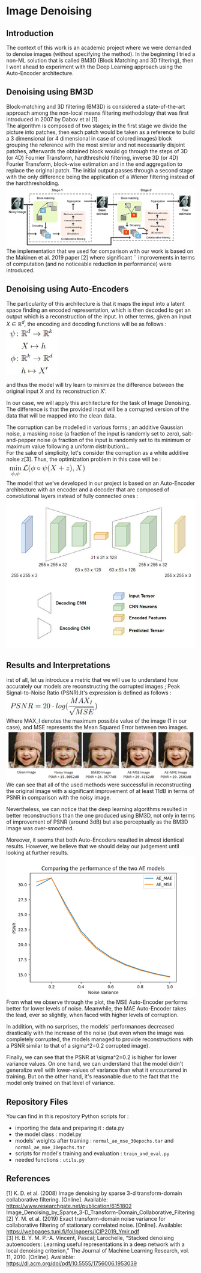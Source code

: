 # Image Denoising

## Introduction

The context of this work is an academic project where we were demanded to denoise images (without specifying the method). In the beginning I tried a non-ML solution that is called BM3D (Block Matching and 3D filtering), then I went ahead to experiment with the Deep Learning approach using the Auto-Encoder architecture.

## Denoising using BM3D

Block-matching and 3D filtering (BM3D) is considered a state-of-the-art approach among the non-local means filtering methodology that was first introduced in 2007 by Dabov et al [1].<br>
The algorithm is composed of two stages; in the first stage we divide the picture into patches, then each patch would be taken as a reference to build a 3 dimensional (or 4 dimensional in case of colored images) block grouping the reference with the most similar and not necessarily disjoint patches, afterwards the obtained block would go through the steps of 3D (or 4D) Fourrier Transform, hardthreshold filtering, inverse 3D (or 4D) Fourier Transform, block-wise estimation and in the end aggregation to replace the original patch. The initial output passes through a second stage with the only difference being the application of a Wiener filtering instead of the hardthresholding.<br>
![](https://raw.githubusercontent.com/AlaaBenZekri/Image_Denoising/main/bm3d.png)<br>
The implementation that we used for comparison with our work is based on the Makinen et al. 2019 paper [2] where significant ¨ improvements in terms of computation (and no noticeable reduction in performance) were introduced.<br>

## Denoising using Auto-Encoders

The particularity of this architecture is that it maps the input into a latent space finding an encoded representation, which is then decoded to get an output which is a reconstruction of the input. In other terms, given an input $X \in \mathbb{R}^{d}$, the encoding and decoding functions will be as follows :<br>
![](https://raw.githubusercontent.com/AlaaBenZekri/Image_Denoising/main/equations/eq1.JPG)<br>

and thus the model will try learn to minimize the difference between the original input X and its reconstruction X'.<br>

In our case, we will apply this architecture for the task of Image Denoising. The difference is that the provided input will be a corrupted version of the data that will be mapped into the clean data.<br>

The corruption can be modelled in various forms ; an additive Gaussian noise, a masking noise (a fraction of the input is randomly set to zero), salt-and-pepper noise (a fraction of the input is randomly set to its minimum or maximum value following a uniform distribution)...<br>
For the sake of simplicity, let's consider the corruption as a white additive noise z[3]. Thus, the optimization problem in this case will be :<br>
![](https://raw.githubusercontent.com/AlaaBenZekri/Image_Denoising/main/equations/eq2.JPG)<br>
The model that we’ve developed in our project is based on an Auto-Encoder architecture with an encoder and a decoder that are composed of convolutional layers instead of fully connected ones :<br>
![](https://raw.githubusercontent.com/AlaaBenZekri/Image_Denoising/main/autoencodercnn.JPG)<br>

## Results and Interpretations

irst of all, let us introduce a metric that we will use to understand how accurately our models are reconstructing the corrupted images ; Peak Signal-to-Noise Ratio (PSNR).It's expression is defined as follows :<br>
![](https://raw.githubusercontent.com/AlaaBenZekri/Image_Denoising/main/equations/eq3.JPG)<br>
Where MAX_I denotes the maximum possible value of the image (1 in our case), and MSE represents the Mean Squared Error between two images.<br>
![](https://raw.githubusercontent.com/AlaaBenZekri/Image_Denoising/main/result.png)<br>
We can see that all of the used methods were successful in reconstructing the original image with a significant improvement of at least 11dB in terms of PSNR in comparison with the noisy image.<br>

Nevertheless, we can notice that the deep learning algorithms resulted in better reconstructions than the one produced using BM3D, not only in terms of improvement of PSNR (around 3dB) but also perceptually as the BM3D image was over-smoothed.<br>

Moreover, it seems that both Auto-Encoders resulted in almost identical results. However, we believe that we should delay our judgement until looking at further results.<br>
![](https://raw.githubusercontent.com/AlaaBenZekri/Image_Denoising/main/plot.png)<br>
From what we observe through the plot, the MSE Auto-Encoder performs better for lower levels of noise. Meanwhile, the MAE Auto-Encoder takes the lead, ever so slightly, when faced with higher levels of corruption.<br>

In addition, with no surprises, the models' performances decreased drastically with the increase of the noise (but even when the image was completely corrupted, the models managed to provide reconstructions with a PSNR similar to that of a sigma^2=0.2 corrupted image).<br>

Finally, we can see that the PSNR at \sigma^2=0.2 is higher for lower variance values. On one hand, we can understand that the model didn't generalize well with lower-values of variance than what it encountered in training. But on the other hand, it's reasonable due to the fact that the model only trained on that level of variance.<br>

## Repository Files

You can find in this repository Python scripts for :
- importing the data and preparing it : data.py
- the model class : model.py
- models' weights after training : `normal_ae_mse_30epochs.tar` and `normal_ae_mae_30epochs.tar`
- scripts for model's training and evaluation : `train_and_eval.py`
- needed functions : `utils.py`

## References

[1] K. D. et al. (2008) Image denoising by sparse 3-d transform-domain collaborative filtering. [Online]. Available: https://www.researchgate.net/publication/6151802 Image_Denoising_by_Sparse_3-D_Transform-Domain_Collaborative_Filtering<br>
[2] Y. M. et al. (2019) Exact transform-domain noise variance for collaborative filtering of stationary correlated noise. [Online]. Available: https://webpages.tuni.fi/foi/papers/ICIP2019_Ymir.pdf<br>
[3] H. B. Y. M. P.-A. Vincent, Pascal; Larochelle, “Stacked denoising autoencoders: Learning useful representations in a deep network with a local denoising criterion,” The Journal of Machine Learning Research, vol. 11, 2010. [Online]. Available: https://dl.acm.org/doi/pdf/10.5555/1756006.1953039
